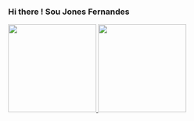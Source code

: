 ### Hi there ! Sou Jones Fernandes


  <a href="https://github.com/rafaballerin">
  <img height="180em" src="https://github-readme-stats.vercel.app/api?username=rafaballerini&show_icons=true&theme=dracula&include_all_commits=true&count_private=true"/>
  <img height="180em" src="https://github-readme-stats.vercel.app/api/top-langs/?username=rafaballerini&layout=compact&langs_count=7&theme=dracula"/>
</div>

<!--
**jonesfernandes/jonesfernandes** is a ✨ _special_ ✨ repository because its `README.md` (this file) appears on your GitHub profile.

Here are some ideas to get you started:

- 🌱 Atualmente estou aprendendo Javascript, HTML  e CSS..
- 👯 I’m looking to collaborate on ...
- 🤔 I’m looking for help with ...
- 💬 Ask me about ...
- 📫  Contate-me : <jones3602a@gmail.com>
- 😄 Pronouns: ...
- ⚡ Fun fact: ...
-->
